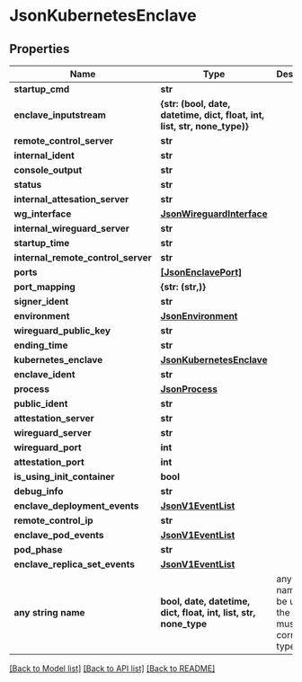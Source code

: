 # JsonKubernetesEnclave


## Properties
Name | Type | Description | Notes
------------ | ------------- | ------------- | -------------
**startup_cmd** | **str** |  | [optional] 
**enclave_inputstream** | **{str: (bool, date, datetime, dict, float, int, list, str, none_type)}** |  | [optional] 
**remote_control_server** | **str** |  | [optional] 
**internal_ident** | **str** |  | [optional] 
**console_output** | **str** |  | [optional] 
**status** | **str** |  | [optional] 
**internal_attesation_server** | **str** |  | [optional] 
**wg_interface** | [**JsonWireguardInterface**](JsonWireguardInterface.md) |  | [optional] 
**internal_wireguard_server** | **str** |  | [optional] 
**startup_time** | **str** |  | [optional] 
**internal_remote_control_server** | **str** |  | [optional] 
**ports** | [**[JsonEnclavePort]**](JsonEnclavePort.md) |  | [optional] 
**port_mapping** | **{str: (str,)}** |  | [optional] 
**signer_ident** | **str** |  | [optional] 
**environment** | [**JsonEnvironment**](JsonEnvironment.md) |  | [optional] 
**wireguard_public_key** | **str** |  | [optional] 
**ending_time** | **str** |  | [optional] 
**kubernetes_enclave** | [**JsonKubernetesEnclave**](JsonKubernetesEnclave.md) |  | [optional] 
**enclave_ident** | **str** |  | [optional] 
**process** | [**JsonProcess**](JsonProcess.md) |  | [optional] 
**public_ident** | **str** |  | [optional] 
**attestation_server** | **str** |  | [optional] 
**wireguard_server** | **str** |  | [optional] 
**wireguard_port** | **int** |  | [optional] 
**attestation_port** | **int** |  | [optional] 
**is_using_init_container** | **bool** |  | [optional] 
**debug_info** | **str** |  | [optional] 
**enclave_deployment_events** | [**JsonV1EventList**](JsonV1EventList.md) |  | [optional] 
**remote_control_ip** | **str** |  | [optional] 
**enclave_pod_events** | [**JsonV1EventList**](JsonV1EventList.md) |  | [optional] 
**pod_phase** | **str** |  | [optional] 
**enclave_replica_set_events** | [**JsonV1EventList**](JsonV1EventList.md) |  | [optional] 
**any string name** | **bool, date, datetime, dict, float, int, list, str, none_type** | any string name can be used but the value must be the correct type | [optional]

[[Back to Model list]](../README.md#documentation-for-models) [[Back to API list]](../README.md#documentation-for-api-endpoints) [[Back to README]](../README.md)


